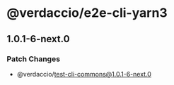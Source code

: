 # @verdaccio/e2e-cli-yarn3

## 1.0.1-6-next.0
### Patch Changes

  - @verdaccio/test-cli-commons@1.0.1-6-next.0
